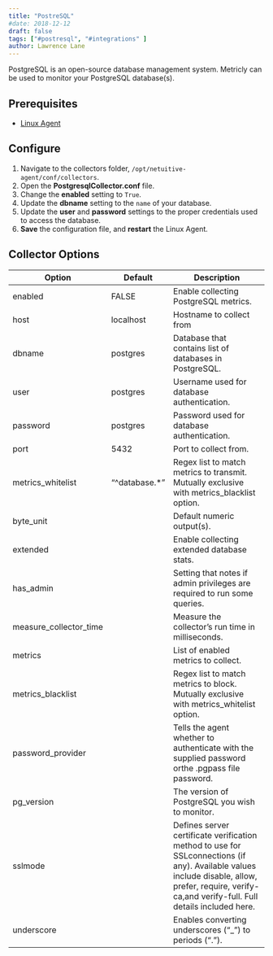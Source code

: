 ```yaml
---
title: "PostreSQL"
#date: 2018-12-12
draft: false
tags: ["#postresql", "#integrations" ]
author: Lawrence Lane
---
```

PostgreSQL is an open-source database management system. Metricly can be used to monitor your PostgreSQL database(s).

## Prerequisites
- [Linux Agent][1]

## Configure

1. Navigate to the collectors folder, `/opt/netuitive-agent/conf/collectors`.
2. Open the **PostgresqlCollector.conf** file.
3. Change the **enabled** setting to `True`.
4. Update the **dbname** setting to the `name` of your database.
5. Update the **user** and **password** settings to the proper credentials used to access the database.
6. **Save** the configuration file, and **restart** the Linux Agent.

## Collector Options

| Option                 | Default       | Description                                                                                                                                                                                         |
|------------------------|---------------|-----------------------------------------------------------------------------------------------------------------------------------------------------------------------------------------------------|
| enabled                | FALSE         | Enable collecting PostgreSQL metrics.                                                                                                                                                               |
| host                   | localhost     | Hostname to collect from                                                                                                                                                                            |
| dbname                 | postgres      | Database that contains list of databases in PostgreSQL.                                                                                                                                             |
| user                   | postgres      | Username used for database authentication.                                                                                                                                                          |
| password               | postgres      | Password used for database authentication.                                                                                                                                                          |
| port                   | 5432          | Port to collect from.                                                                                                                                                                               |
| metrics_whitelist      | “^database.*” | Regex list to match metrics to transmit. Mutually exclusive with metrics_blacklist option.                                                                                                          |
| byte_unit              |               | Default numeric output(s).                                                                                                                                                                          |
| extended               |               | Enable collecting extended database stats.                                                                                                                                                          |
| has_admin              |               | Setting that notes if admin privileges are required to run some queries.                                                                                                                            |
| measure_collector_time |               | Measure the collector’s run time in milliseconds.                                                                                                                                                   |
| metrics                |               | List of enabled metrics to collect.                                                                                                                                                                 |
| metrics_blacklist      |               | Regex list to match metrics to block. Mutually exclusive with metrics_whitelist option.                                                                                                             |
| password_provider      |               | Tells the agent whether to authenticate with the supplied password orthe .pgpass file password.                                                                                                     |
| pg_version             |               | The version of PostgreSQL you wish to monitor.                                                                                                                                                      |
| sslmode                |               | Defines server certificate verification method to use for SSLconnections (if any). Available values include disable, allow, prefer, require, verify-ca,and verify-full. Full details included here. |
| underscore             |               | Enables converting underscores (“_”) to periods (“.”).                                                                                                                                              |

[1]: /integrations/agents/linux-agent
